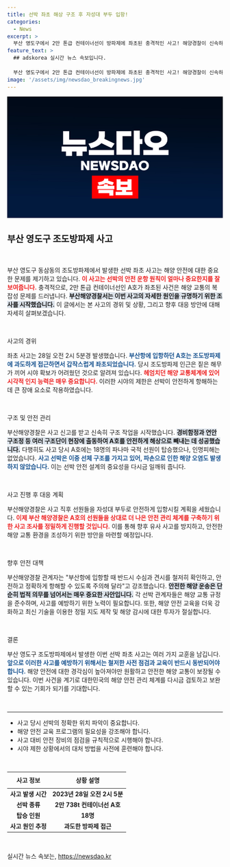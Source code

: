 ```yaml
---
title: 선박 좌초 해상 구조 후 자성대 부두 입항!
categories:
  - News
excerpt: >
  부산 영도구에서 2만 톤급 컨테이너선이 방파제에 좌초된 충격적인 사고! 해양경찰이 신속하게 선박을 구조했지만, 해무로 인해 사고 원인 조사가 필요해 보인다. 안전한 입항을 위한 주의가 요구됩니다!
feature_text: >
  ## adskorea 실시간 뉴스 속보입니다.

  부산 영도구에서 2만 톤급 컨테이너선이 방파제에 좌초된 충격적인 사고! 해양경찰이 신속하게 선박을 구조했지만, 해무로 인해 사고 원인 조사가 필요해 보인다. 안전한 입항을 위한 주의가 요구됩니다!
image: '/assets/img/newsdao_breakingnews.jpg'
---
```


<p><img src="/assets/img/newsdao_breakingnews.jpg" alt="adskorea 속보" /></p>

<h2 data-ke-size="size26">부산 영도구 조도방파제 사고</h2>

<p data-ke-size="size16">&nbsp;</p>

<p>부산 영도구 동삼동의 조도방파제에서 발생한 선박 좌초 사고는 해양 안전에 대한 중요한 문제를 제기하고 있습니다. <b><span style="color: #ee2323;">이 사고는 선박의 안전 운항 원칙이 얼마나 중요한지를 잘 보여줍니다.</span></b> 충격적으로, 2만 톤급 컨테이너선인 A호가 좌초된 사건은 해양 교통의 복잡성 문제를 드러냅니다. <b><span style="background-color: #21538527;">부산해양경찰서는 이번 사고의 자세한 원인을 규명하기 위한 조사를 시작했습니다.</span></b> 이 글에서는 본 사고의 경위 및 상황, 그리고 향후 대응 방안에 대해 자세히 살펴보겠습니다.</p>

<p data-ke-size="size16">&nbsp;</p>

<p>사고의 경위</p>

<p>좌초 사고는 28일 오전 2시 5분경 발생했습니다. <b><span style="color: #1a5490;">부산항에 입항하던 A호는 조도방파제에 과도하게 접근하면서 갑작스럽게 좌초되었습니다.</span></b> 당시 조도방파제 인근은 짙은 해무가 끼어 시야 확보가 어려웠던 것으로 알려져 있습니다. <b><span style="color: #ee2323;">헤엄치던 해양 교통체계에 있어 시각적 인지 능력은 매우 중요합니다.</span></b> 이러한 시야의 제한은 선박이 안전하게 항해하는 데 큰 장애 요소로 작용하였습니다.</p>

<p data-ke-size="size16">&nbsp;</p>

<p>구조 및 안전 관리</p>

<p>부산해양경찰은 사고 신고를 받고 신속히 구조 작업을 시작했습니다. <b><span style="background-color: #21538527;">경비함정과 연안 구조정 등 여러 구조단이 현장에 출동하여 A호를 안전하게 해상으로 빼내는 데 성공했습니다.</span></b> 다행히도 사고 당시 A호에는 18명의 파나마 국적 선원이 탑승했으나, 인명피해는 없었습니다. <b><span style="color: #1a5490;">사고 선박은 이중 선체 구조를 가지고 있어, 파손으로 인한 해양 오염도 발생하지 않았습니다.</span></b> 이는 선박 안전 설계의 중요성을 다시금 일깨워 줍니다.</p>

<p data-ke-size="size16">&nbsp;</p>

<p>사고 진행 후 대응 계획</p>

<p>부산해양경찰은 사고 직후 선원들을 자성대 부두로 안전하게 입항시킬 계획을 세웠습니다. <b><span style="color: #ee2323;">이제 부산 해양경찰은 A호의 선원들을 상대로 더 나은 안전 관리 체계를 구축하기 위한 사고 조사를 정밀하게 진행할 것입니다.</span></b> 이를 통해 향후 유사 사고를 방지하고, 안전한 해양 교통 환경을 조성하기 위한 방안을 마련할 예정입니다.</p>

<p data-ke-size="size16">&nbsp;</p>

<p>향후 안전 대책</p>

<p>부산해양경찰 관계자는 "부산항에 입항할 때 반드시 수심과 견시를 철저히 확인하고, 안전하고 정확하게 항해할 수 있도록 주의해 달라"고 강조했습니다. <b><span style="background-color: #21538527;">안전한 해양 운송은 단순히 법적 의무를 넘어서는 매우 중요한 사안입니다.</span></b> 각 선박 관계자들은 해양 교통 규정을 준수하며, 사고를 예방하기 위한 노력이 필요합니다. 또한, 해양 안전 교육을 더욱 강화하고 최신 기술을 이용한 정밀 지도 제작 및 해양 감시에 대한 투자가 절실합니다.</p>

<p data-ke-size="size16">&nbsp;</p>

<p>결론</p>

<p>부산 영도구 조도방파제에서 발생한 이번 선박 좌초 사고는 여러 가지 교훈을 남깁니다. <b><span style="color: #1a5490;">앞으로 이러한 사고를 예방하기 위해서는 철저한 사전 점검과 교육이 반드시 동반되어야 합니다.</span></b> 해양 안전에 대한 경각심이 높아져야만 원활하고 안전한 해양 교통이 보장될 수 있습니다. 이번 사건을 계기로 대한민국의 해양 안전 관리 체계를 다시금 검토하고 보완할 수 있는 기회가 되기를 기대합니다.</p>

<p data-ke-size="size16">&nbsp;</p> 

<hr>

<ul>
    <li>사고 당시 선박의 정확한 위치 파악이 중요합니다.</li>
    <li>해양 안전 교육 프로그램의 필요성을 강조해야 합니다.</li>
    <li>사고 대비 안전 장비의 점검을 규칙적으로 시행해야 합니다.</li>
    <li>시야 제한 상황에서의 대처 방법을 사전에 훈련해야 합니다.</li>
</ul>

<p data-ke-size="size16">&nbsp;</p>

<table style="width: 100%">
    <thead>
        <tr>
            <th style="text-align: center; height: 30px;"><b>사고 정보</b></th>
            <th style="text-align: center; height: 30px;"><b>상황 설명</b></th>
        </tr>
    </thead>
    <tbody>
        <tr>
            <td style="text-align: center; height: 17px;"><b>사고 발생 시간</b></td>
            <td style="text-align: center; height: 17px;"><b>2023년 28일 오전 2시 5분</b></td>
        </tr>
        <tr>
            <td style="text-align: center; height: 17px;"><b>선박 종류</b></td>
            <td style="text-align: center; height: 17px;"><b>2만 738t 컨테이너선 A호</b></td>
        </tr>
        <tr>
            <td style="text-align: center; height: 17px;"><b>탑승 인원</b></td>
            <td style="text-align: center; height: 17px;"><b>18명</b></td>
        </tr>
        <tr>
            <td style="text-align: center; height: 17px;"><b>사고 원인 추정</b></td>
            <td style="text-align: center; height: 17px;"><b>과도한 방파제 접근</b></td>
        </tr>
    </tbody>
</table> 

<p data-ke-size="size16">&nbsp;</p>
실시간 뉴스 속보는, <a href="https://newsdao.kr" rel="dofollow">https://newsdao.kr</a>



